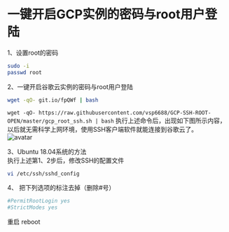 # 一键开启GCP实例的密码与root用户登陆
1、设置root的密码
```bash
sudo -i
passwd root
```
2、一键开启谷歌云实例的密码与root用户登陆
```bash
wget -qO- git.io/fpQWf | bash
```
```wget -qO- https://raw.githubusercontent.com/vsp6688/GCP-SSH-ROOT-OPEN/master/gcp_root_ssh.sh | bash```
执行上述命令后，出现如下图所示内容，以后就无需科学上网环境，使用SSH客户端软件就能连接到谷歌云了。  
![avatar](img/gcproot.jpg)  

3、Ubuntu 18.04系统的方法   
执行上述第1、2步后，修改SSH的配置文件
```bash
vi /etc/ssh/sshd_config
```
4、 把下列选项的标注去掉（删除#号）
```bash
#PermitRootLogin yes 
#StrictModes yes
```
重启 reboot
